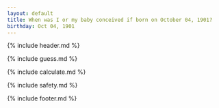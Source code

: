 ```yaml
---
layout: default
title: When was I or my baby conceived if born on October 04, 1901?
birthday: Oct 04, 1901
---
```


{% include header.md %}

{% include guess.md %}

{% include calculate.md %}

{% include safety.md %}

{% include footer.md %}



